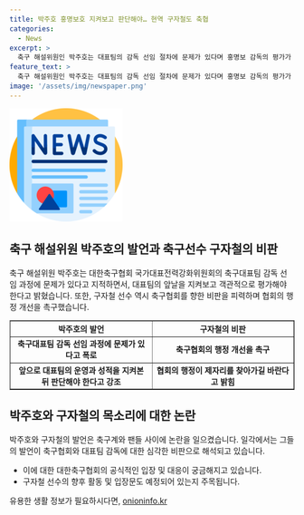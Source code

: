 ```yaml
---
title: 박주호 홍명보호 지켜보고 판단해야… 현역 구자철도 축협
categories:
  - News
excerpt: >
  축구 해설위원인 박주호는 대표팀의 감독 선임 절차에 문제가 있다며 홍명보 감독의 평가가 필요하다고 밝히고 있다. 이에 대한 홍 감독의 앞날에 대한 객관적인 판단이 필요하며, 박주호는 홍 감독 발탁 절차와 외국인 감독 선임에 대한 논란을 제기하고 있다. 또한, 축구선수 구자철도 현역 최초로 홍 감독 선임 논란에 대한 비판을 피력하며 대한축구협회의 행정 변화를 바란다고 SNS를 통해 발언하고 있다.
feature_text: >
  축구 해설위원인 박주호는 대표팀의 감독 선임 절차에 문제가 있다며 홍명보 감독의 평가가 필요하다고 밝히고 있다. 이에 대한 홍 감독의 앞날에 대한 객관적인 판단이 필요하며, 박주호는 홍 감독 발탁 절차와 외국인 감독 선임에 대한 논란을 제기하고 있다. 또한, 축구선수 구자철도 현역 최초로 홍 감독 선임 논란에 대한 비판을 피력하며 대한축구협회의 행정 변화를 바란다고 SNS를 통해 발언하고 있다.
image: '/assets/img/newspaper.png'
---
```


<p><img src="/assets/img/newspaper.png" alt="kimp 속보" /></p>

<h2 data-ke-size="size26">축구 해설위원 박주호의 발언과 축구선수 구자철의 비판</h2>

<p data-ke-size="size16">축구 해설위원 박주호는 대한축구협회 국가대표전력강화위원회의 축구대표팀 감독 선임 과정에 문제가 있다고 지적하면서, 대표팀의 앞날을 지켜보고 객관적으로 평가해야 한다고 밝혔습니다. 또한, 구자철 선수 역시 축구협회를 향한 비판을 피력하며 협회의 행정 개선을 촉구했습니다.</p>

<table style="width: 100%;" border="1">
    <tbody>
        <tr>
            <th style="text-align: center; width: 50%;">박주호의 발언</th>
            <th style="text-align: center; width: 50%;">구자철의 비판</th>
        </tr>
        <tr>
            <td style="text-align: center; height: 17px;"><b>축구대표팀 감독 선임 과정에 문제가 있다고 폭로</b></td>
            <td style="text-align: center; height: 17px;"><b>축구협회의 행정 개선을 촉구</b></td>
        </tr>
        <tr>
            <td style="text-align: center; height: 17px;"><b>앞으로 대표팀의 운영과 성적을 지켜본 뒤 판단해야 한다고 강조</b></td>
            <td style="text-align: center; height: 17px;"><b>협회의 행정이 제자리를 찾아가길 바란다고 밝힘</b></td>
        </tr>
    </tbody>
</table>

<h2 data-ke-size="size26">박주호와 구자철의 목소리에 대한 논란</h2>

<p data-ke-size="size16">박주호와 구자철의 발언은 축구계와 팬들 사이에 논란을 일으켰습니다. 일각에서는 그들의 발언이 축구협회와 대표팀 감독에 대한 심각한 비판으로 해석되고 있습니다.</p>

<ul>
    <li>이에 대한 대한축구협회의 공식적인 입장 및 대응이 궁금해지고 있습니다.</li>
    <li>구자철 선수의 향후 활동 및 입장문도 예정되어 있는지 주목됩니다.</li>
</ul>
유용한 생활 정보가 필요하시다면, <a href="https://onioninfo.kr" rel="dofollow">onioninfo.kr</a>


